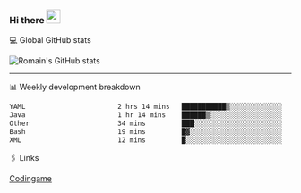 ### Hi there <img src="https://media.giphy.com/media/hvRJCLFzcasrR4ia7z/giphy.gif" width="25px" height="25px">

💻 Global GitHub stats


![Romain's GitHub stats](https://github-readme-stats.vercel.app/api?username=Flasssh&show_icons=true&theme=tokyonight)

---

📊 Weekly development breakdown
<!--START_SECTION:waka-->

```txt
YAML                       2 hrs 14 mins   ███████████▒░░░░░░░░░░░░░   44.93 %
Java                       1 hr 14 mins    ██████▒░░░░░░░░░░░░░░░░░░   24.95 %
Other                      34 mins         ███░░░░░░░░░░░░░░░░░░░░░░   11.43 %
Bash                       19 mins         █▓░░░░░░░░░░░░░░░░░░░░░░░   06.50 %
XML                        12 mins         █░░░░░░░░░░░░░░░░░░░░░░░░   04.23 %
```

<!--END_SECTION:waka-->

🖇 Links

[Codingame](https://www.codingame.com/profile/defc3ee5279aecc1bb6114e1f994ea9b3325423)
